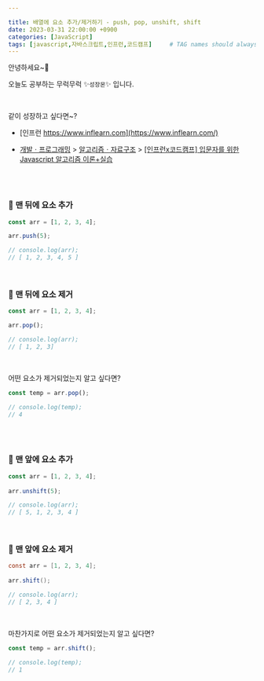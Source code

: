 ```yaml
---

title: 배열에 요소 추가/제거하기 - push, pop, unshift, shift
date: 2023-03-31 22:00:00 +0900
categories: [JavaScript]
tags: [javascript,자바스크립트,인프런,코드캠프]     # TAG names should always be lowercase
---
```




안녕하세요~👋

오늘도 공부하는 무럭무럭 ✨`성장몬`✨ 입니다. 

<br>

같이 성장하고 싶다면~?

+ [인프런 https://www.inflearn.com](https://www.inflearn.com/)

+ [개발ㆍ프로그래밍](https://www.inflearn.com/courses/it-programming) > [알고리즘ㆍ자료구조](https://www.inflearn.com/courses/it-programming/algorithm) > [[인프런x코드캠프] 입문자를 위한 Javascript 알고리즘 이론+실습](https://inf.run/eFWF)

<br>

<br>

### 💙 **맨 뒤에 요소 추가**

```javascript
const arr = [1, 2, 3, 4];

arr.push(5);

// console.log(arr);
// [ 1, 2, 3, 4, 5 ]
```

<br>

### 💙 **맨 뒤에 요소 제거**

```javascript
const arr = [1, 2, 3, 4];

arr.pop();

// console.log(arr);
// [ 1, 2, 3]
```

<br>

어떤 요소가 제거되었는지 알고 싶다면?

```javascript
const temp = arr.pop();

// console.log(temp);
// 4
```

<br>

<br>

### 💙 **맨 앞에 요소 추가**

```javascript
const arr = [1, 2, 3, 4];
    
arr.unshift(5);

// console.log(arr);
// [ 5, 1, 2, 3, 4 ]
```

<br>

### 💙 **맨 앞에 요소 제거**

```java
const arr = [1, 2, 3, 4];
    
arr.shift();

// console.log(arr);
// [ 2, 3, 4 ]
```

<br>

마찬가지로 어떤 요소가 제거되었는지 알고 싶다면?

```javascript
const temp = arr.shift();

// console.log(temp);
// 1
```

<br>

<br>

<br>